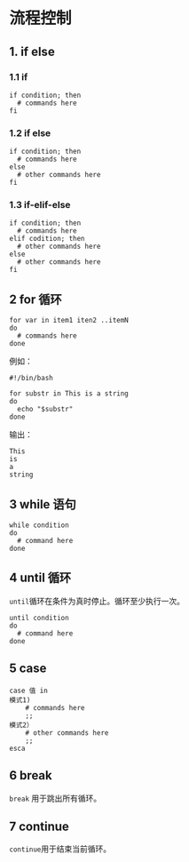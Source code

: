 # 流程控制

## 1. if else

### 1.1 if

```shell
if condition; then
  # commands here
fi
```

### 1.2 if else

```shell
if condition; then
  # commands here
else
  # other commands here
fi
```

### 1.3 if-elif-else

```shell
if condition; then
  # commands here
elif codition; then
  # other commands here
else
  # other commands here
fi
```

## 2 for 循环

```shell
for var in item1 iten2 ..itemN
do
  # commands here
done
```

例如：

```shell
#!/bin/bash

for substr in This is a string
do
  echo "$substr"
done
```

输出：

```shell
This
is
a
string
```

## 3 while 语句

```shell
while condition
do
  # command here
done
```

## 4 until 循环

`until`循环在条件为真时停止。循环至少执行一次。

```shell
until condition
do
  # command here
done
```

## 5 case

```shell
case 值 in
模式1)
    # commands here
    ;;
模式2）
    # other commands here
    ;;
esca
```

## 6 break

`break` 用于跳出所有循环。

## 7 continue

`continue`用于结束当前循环。
